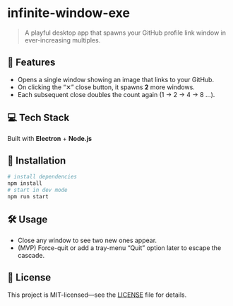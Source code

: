 # infinite-window-exe

> A playful desktop app that spawns your GitHub profile link window in ever-increasing multiples.

## 🚀 Features

- Opens a single window showing an image that links to your GitHub.
- On clicking the “✕” close button, it spawns **2** more windows.
- Each subsequent close doubles the count again (1 → 2 → 4 → 8 …).

## 💻 Tech Stack

Built with **Electron** + **Node.js**

## 🔧 Installation

```bash
# install dependencies
npm install
# start in dev mode
npm run start
````

## 🛠 Usage

* Close any window to see two new ones appear.
* (MVP) Force-quit or add a tray-menu “Quit” option later to escape the cascade.

## 📄 License

This project is MIT-licensed—see the [LICENSE](LICENSE) file for details.
